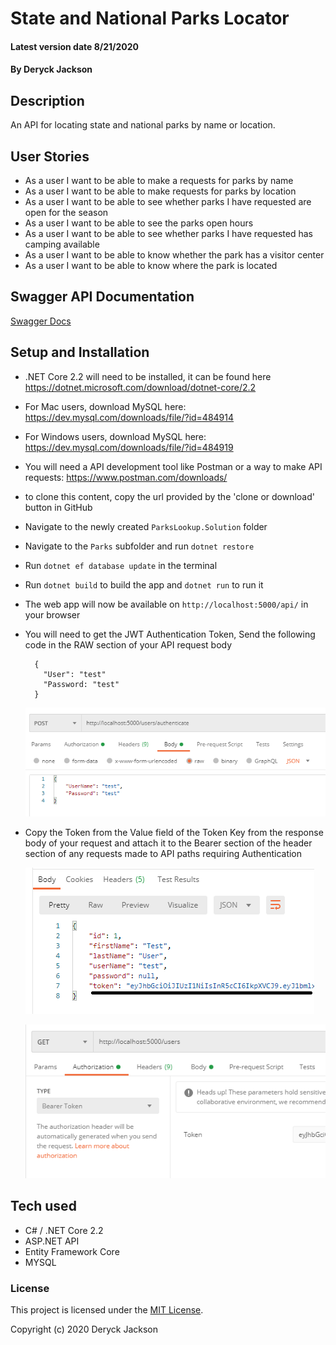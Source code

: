 # State and National Parks Locator

#### Latest version date 8/21/2020

#### By Deryck Jackson

## Description

An API for locating state and national parks by name or location.

## User Stories

* As a user I want to be able to make a requests for parks by name
* As a user I want to be able to make requests for parks by location
* As a user I want to be able to see whether parks I have requested are open for the season
* As a user I want to be able to see the parks open hours
* As a user I want to be able to see whether parks I have requested has camping available
* As a user I want to be able to know whether the park has a visitor center
* As a user I want to be able to know where the park is located

## Swagger API Documentation

[Swagger Docs]()

## Setup and Installation

* .NET Core 2.2 will need to be installed, it can be found here https://dotnet.microsoft.com/download/dotnet-core/2.2
* For Mac users, download MySQL here: https://dev.mysql.com/downloads/file/?id=484914
* For Windows users, download MySQL here: https://dev.mysql.com/downloads/file/?id=484919
* You will need a API development tool like Postman or a way to make API requests: https://www.postman.com/downloads/
* to clone this content, copy the url provided by the 'clone or download' button in GitHub
* Navigate to the newly created `ParksLookup.Solution` folder
* Navigate to the `Parks` subfolder and run `dotnet restore`
* Run `dotnet ef database update` in the terminal
* Run `dotnet build` to build the app and `dotnet run` to run it
* The web app will now be available on `http://localhost:5000/api/` in your browser
* You will need to get the JWT Authentication Token, Send the following code in the RAW section of your API request body
  ```
    {
      "User": "test"
      "Password: "test"
    }
  ```
  ![Request Body](UserAuthRequest.PNG)  

* Copy the Token from the Value field of the Token Key from the response body of your request and attach it to the Bearer section of the header section of any requests made to API paths requiring Authentication

  ![Response Body](AuthResponseBody.PNG)

  ![Bearer Token](BearerTokenLocation.PNG)

## Tech used

* C# / .NET Core 2.2
* ASP.NET API
* Entity Framework Core
* MYSQL

### License

This project is licensed under the [MIT License](https://opensource.org/licenses/MIT).

Copyright (c) 2020 Deryck Jackson